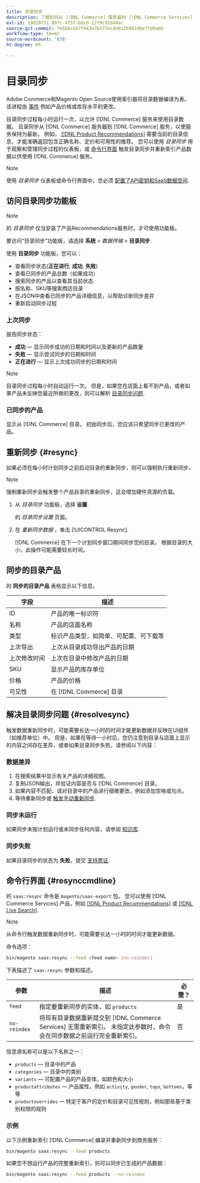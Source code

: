 ```yaml
---
title: 目录同步
description: 了解如何从 [!DNL Commerce] 服务器到 [!DNL Commerce Services] 不断更新服务。
exl-id: 19d29731-097c-4f5f-b8c0-12f9c91848ac
source-git-commit: fe5bbceb7f443e7b177ecd4812b981d6e7fd0a6b
workflow-type: tm+mt
source-wordcount: '878'
ht-degree: 0%

---
```


# 目录同步

Adobe Commerce和Magento Open Source使用索引器将目录数据编译为表。 该进程由 [事件](https://experienceleague.adobe.com/docs/commerce-admin/systems/tools/index-management.html#events-that-trigger-full-reindexing) 例如产品价格或库存水平的更改。

目录同步过程每小时运行一次，以允许 [!DNL Commerce] 服务来使用目录数据。 目录同步从 [!DNL Commerce] 服务器到 [!DNL Commerce] 服务，以使服务保持为最新。 例如， [[!DNL Product Recommendations]](/help/product-recommendations/overview.md) 需要当前的目录信息，才能准确返回包含正确名称、定价和可用性的推荐。 您可以使用 _目录同步_ 用于观察和管理同步过程的仪表板，或 [命令行界面](#resynccmdline) 触发目录同步并重新索引产品数据以供使用 [!DNL Commerce] 服务。

>[!NOTE]
>
> 使用 _目录同步_ 仪表板或命令行界面中，您必须 [配置了API密钥和SaaS数据空间](saas.md).

## 访问目录同步功能板

>[!NOTE]
>
> 的 _目录同步_ 仅当安装了产品Recommendations服务时，才可使用功能板。

要访问“目录同步”功能板，请选择 **系统** > _数据传输_ > **目录同步**.

使用 **目录同步** 功能板，您可以：

- 查看同步状态(**正在进行**, **成功**, **失败**)
- 查看已同步的产品总数（如果成功）
- 搜索同步的产品以查看其当前状态
- 按名称、SKU等搜索商店目录
- 在JSON中查看已同步的产品详细信息，以帮助诊断同步差异
- 重新启动同步过程

### 上次同步

报告同步状态：

- **成功**  — 显示同步成功的日期和时间以及更新的产品数量
- **失败**  — 显示尝试同步的日期和时间
- **正在进行**  — 显示上次成功同步的日期和时间

>[!NOTE]
>
> 目录同步过程每小时自动运行一次。 但是，如果您在店面上看不到产品，或者如果产品未反映您最近所做的更改，则可以解析 [目录同步问题](#resolvesync).

### 已同步的产品

显示从 [!DNL Commerce] 目录。 初始同步后，您应该只希望同步已更改的产品。

## 重新同步 {#resync}

如果必须在每小时计划同步之前启动目录的重新同步，则可以强制执行重新同步。

>[!NOTE]
>
> 强制重新同步会触发整个产品目录的重新同步，这会增加硬件资源的负载。

1. 从 _目录同步_ 功能板，选择 **设置**.

   的 _目录同步设置_ 页面。

1. 在 _重新同步数据_ ，单击 [!UICONTROL Resync].

   [!DNL Commerce] 在下一个计划同步窗口期间同步您的目录。 根据目录的大小，此操作可能需要较长时间。

## 同步的目录产品

的 **同步的目录产品** 表格显示以下信息。

| 字段 | 描述 |
|---|---|
| ID | 产品的唯一标识符 |
| 名称 | 产品的店面名称 |
| 类型 | 标识产品类型，如简单、可配置、可下载等 |
| 上次导出 | 上次从目录成功导出产品的日期 |
| 上次修改时间 | 上次在目录中修改产品的日期 |
| SKU | 显示产品的库存单位 |
| 价格 | 产品的价格 |
| 可见性 | 在 [!DNL Commerce] 目录 |

## 解决目录同步问题 {#resolvesync}

触发数据重新同步时，可能需要长达一小时的时间才能更新数据并反映在UI组件（如推荐单位）中。 但是，如果在等待一小时后，您仍注意到目录与店面上显示的内容之间存在差异，或者如果目录同步失败，请参阅以下内容：

### 数据差异

1. 在搜索结果中显示有关产品的详细视图。
1. 复制JSON输出，并验证内容是否与 [!DNL Commerce] 目录。
1. 如果内容不匹配，请对目录中的产品进行细微更改，例如添加空格或句点。
1. 等待重新同步或 [触发手动重新同步](#resync).

### 同步未运行

如果同步未按计划运行或未同步任何内容，请参阅 [知识库](https://support.magento.com/hc/en-us/articles/360042224851).

### 同步失败

如果目录同步的状态为 **失败**，提交 [支持票证](https://support.magento.com/hc/en-us/articles/360000913794#submit-ticket).

## 命令行界面 {#resynccmdline}

的 `saas:resync` 命令是 `magento/saas-export` 包。 您可以使用 [!DNL Commerce Services] 产品，例如 [[!DNL Product Recommendations]](/help/product-recommendations/install-configure.md) 或 [[!DNL Live Search]](/help/live-search/install.md).

>[!NOTE]
>
> 从命令行触发数据重新同步时，可能需要长达一小时的时间才能更新数据。

命令选项：

```bash
bin/magento saas:resync --feed <feed name> [no-reindex]
```

下表描述了 `saas:resync` 参数和描述。

| 参数 | 描述 | 必需？ |
|---| ---| ---|
| `feed` | 指定要重新同步的实体，如 `products` | 是 |
| `no-reindex` | 将现有目录数据重新提交到 [!DNL Commerce Services] 无需重新索引。 未指定此参数时，命令会在同步数据之前运行完全重新索引。 | 否 |

信息源名称可以是以下名称之一：

- `products` — 目录中的产品
- `categories` — 目录中的类别
- `variants` — 可配置产品的产品变体，如颜色和大小
- `productattributes` — 产品属性，例如 `activity`, `gender`, `tops`, `bottoms`，等等
- `productoverrides` — 特定于客户的定价和目录可见性规则，例如那些基于类别权限的规则

### 示例

以下示例重新索引 [!DNL Commerce] 编录并重新同步到商务服务：

```bash
bin/magento saas:resync --feed products
```

如果您不想运行产品的完整重新索引，则可以同步已生成的产品数据：

```bash
bin/magento saas:resync --feed products --no-reindex
```
